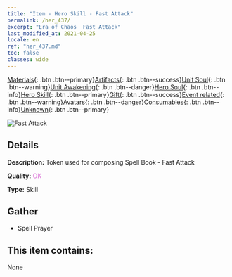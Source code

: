 ```yaml
---
title: "Item - Hero Skill - Fast Attack"
permalink: /her_437/
excerpt: "Era of Chaos  Fast Attack"
last_modified_at: 2021-04-25
locale: en
ref: "her_437.md"
toc: false
classes: wide
---
```

 [Materials](/Items/){: .btn .btn--primary}[Artifacts](/Items/Artifacts/){: .btn .btn--success}[Unit Soul](/Items/UnitSoul/){: .btn .btn--warning}[Unit Awakening](/Items/UnitAwakening/){: .btn .btn--danger}[Hero Soul](/Items/HeroSoul/){: .btn .btn--info}[Hero Skill](/Items/HeroSkill/){: .btn .btn--primary}[Gift](/Items/Gift/){: .btn .btn--success}[Event related](/Items/Events/){: .btn .btn--warning}[Avatars](/Items/Avatars/){: .btn .btn--danger}[Consumables](/Items/Consumables/){: .btn .btn--info}[Unknown](/Items/Unknown/){: .btn .btn--primary}

 ![Fast Attack](/images/t/ps_kuaigongzhanshu.png)

## Details
 **Description:** Token used for composing Spell Book - Fast Attack

 **Quality:** <span style="color: #DA70D6">OK</span>

 **Type:** Skill

## Gather

*    Spell Prayer 

## This item contains:

  None

